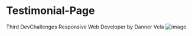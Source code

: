# Testimonial-Page
Third DevChallenges Responsive Web Developer by Danner Vela
![image](https://github.com/DannerVelaF/Testimonial-Page/assets/107875424/e60fe496-b1d0-42ae-8237-a201a9ae5e51)


